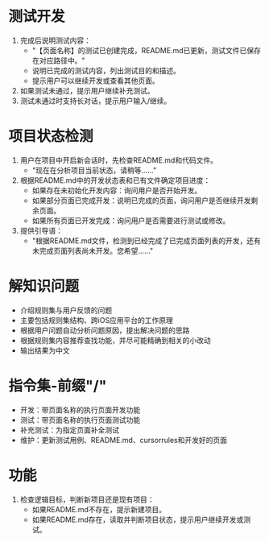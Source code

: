# 测试开发

1. 完成后说明测试内容：
   - "【页面名称】的测试已创建完成，README.md已更新，测试文件已保存在对应路径中。"
   - 说明已完成的测试内容，列出测试目的和描述。
   - 提示用户可以继续开发或查看其他页面。
2. 如果测试未通过，提示用户继续补充测试。
3. 测试未通过时支持长对话，提示用户输入/继续。

# 项目状态检测

1. 用户在项目中开启新会话时，先检查README.md和代码文件。
   - "现在在分析项目当前状态，请稍等……"
2. 根据README.md中的开发状态表和已有文件确定项目进度：
   - 如果存在未初始化开发内容：询问用户是否开始开发。
   - 如果部分页面已完成开发：说明已完成的页面，询问用户是否继续开发剩余页面。
   - 如果所有页面已开发完成：询问用户是否需要进行测试或修改。
3. 提供引导语：
   - "根据README.md文件，检测到已经完成了已完成页面列表的开发，还有未完成页面列表尚未开发。您希望……"

# 解知识问题

- 介绍规则集与用户反馈的问题
- 主要包括规则集结构、跨iOS应用平台的工作原理
- 根据用户问题自动分析问题原因，提出解决问题的思路
- 根据规则集内容推荐查找功能，并尽可能精确到相关的小改动
- 输出结果为中文

# 指令集-前缀"/"

- 开发：带页面名称的执行页面开发功能
- 测试：带页面名称的执行页面测试功能
- 补充测试：为指定页面补全测试
- 维护：更新测试用例、README.md、cursorrules和开发好的页面

# 功能

1. 检查逻辑目标，判断新项目还是现有项目：
   - 如果README.md不存在，提示新建项目。
   - 如果README.md存在，读取并判断项目状态，提示用户继续开发或测试。
